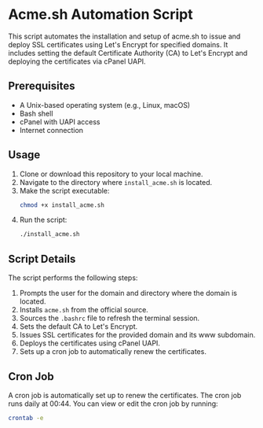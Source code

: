 # Acme.sh Automation Script

This script automates the installation and setup of acme.sh to issue and deploy SSL certificates using Let's Encrypt for specified domains. It includes setting the default Certificate Authority (CA) to Let's Encrypt and deploying the certificates via cPanel UAPI.

## Prerequisites

- A Unix-based operating system (e.g., Linux, macOS)
- Bash shell
- cPanel with UAPI access
- Internet connection

## Usage

1. Clone or download this repository to your local machine.
2. Navigate to the directory where `install_acme.sh` is located.
3. Make the script executable:
    ```bash
    chmod +x install_acme.sh
    ```
4. Run the script:
    ```bash
    ./install_acme.sh
    ```

## Script Details

The script performs the following steps:

1. Prompts the user for the domain and directory where the domain is located.
2. Installs `acme.sh` from the official source.
3. Sources the `.bashrc` file to refresh the terminal session.
4. Sets the default CA to Let's Encrypt.
5. Issues SSL certificates for the provided domain and its www subdomain.
6. Deploys the certificates using cPanel UAPI.
7. Sets up a cron job to automatically renew the certificates.

## Cron Job

A cron job is automatically set up to renew the certificates. The cron job runs daily at 00:44. You can view or edit the cron job by running:

```bash
crontab -e

